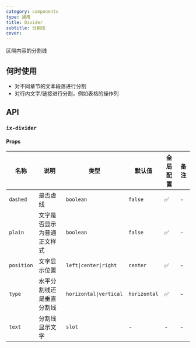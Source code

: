 ```yaml
---
category: components
type: 通用
title: Divider
subtitle: 分割线
cover:
---
```


区隔内容的分割线

## 何时使用

* 对不同章节的文本段落进行分割
* 对行内文字/链接进行分割，例如表格的操作列

## API

### `ix-divider`

#### Props

| 名称 | 说明 | 类型 | 默认值 | 全局配置 | 备注 |
| --- | --- | --- | --- | --- | --- |
| `dashed` | 是否虚线 | `boolean` | `false` | ✅ | - |
| `plain` | 文字是否显示为普通正文样式 | `boolean` | `false` | ✅ | - |
| `position` | 文字显示位置 | `left\|center\|right` | `center`| ✅ | - |
| `type` | 水平分割线还是垂直分割线 | `horizontal\|vertical` | `horizontal` | ✅ | - |
| `text` | 分割线显示文字 | `slot` | - | - | - |

